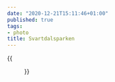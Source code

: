 ```yaml
---
date: "2020-12-21T15:11:46+01:00"
published: true
tags:
- photo
title: Svartdalsparken
---
```


{{<figure alt="Svartdalsparken" src="/images/2020-12-21-Svartdalsparken.jpg" width="1280">}}

